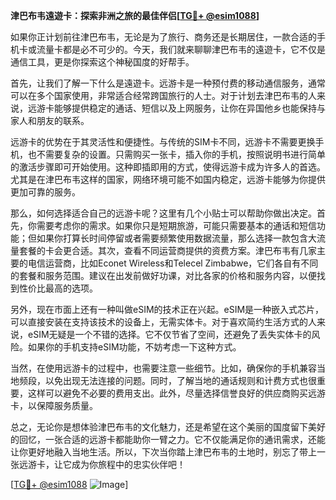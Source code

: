 **津巴布韦遠遊卡：探索非洲之旅的最佳伴侣[[TG💪+ @esim1088](https://t.me/s/esim1088)]**

如果你正计划前往津巴布韦，无论是为了旅行、商务还是长期居住，一款合适的手机卡或流量卡都是必不可少的。今天，我们就来聊聊津巴布韦的遠遊卡，它不仅是通信工具，更是你探索这个神秘国度的好帮手。

首先，让我们了解一下什么是遠遊卡。远游卡是一种预付费的移动通信服务，通常可以在多个国家使用，非常适合经常跨国旅行的人士。对于计划去津巴布韦的人来说，远游卡能够提供稳定的通话、短信以及上网服务，让你在异国他乡也能保持与家人和朋友的联系。

远游卡的优势在于其灵活性和便捷性。与传统的SIM卡不同，远游卡不需要更换手机，也不需要复杂的设置。只需购买一张卡，插入你的手机，按照说明书进行简单的激活步骤即可开始使用。这种即插即用的方式，使得远游卡成为许多人的首选。尤其是在津巴布韦这样的国家，网络环境可能不如国内稳定，远游卡能够为你提供更加可靠的服务。

那么，如何选择适合自己的远游卡呢？这里有几个小贴士可以帮助你做出决定。首先，你需要考虑你的需求。如果你只是短期旅游，可能只需要基本的通话和短信功能；但如果你打算长时间停留或者需要频繁使用数据流量，那么选择一款包含大流量套餐的卡会更合适。其次，查看不同运营商提供的资费方案。津巴布韦有几家主要的电信运营商，比如Econet Wireless和Telecel Zimbabwe，它们各自有不同的套餐和服务范围。建议在出发前做好功课，对比各家的价格和服务内容，以便找到性价比最高的选项。

另外，现在市面上还有一种叫做eSIM的技术正在兴起。eSIM是一种嵌入式芯片，可以直接安装在支持该技术的设备上，无需实体卡。对于喜欢简约生活方式的人来说，eSIM无疑是一个不错的选择。它不仅节省了空间，还避免了丢失实体卡的风险。如果你的手机支持eSIM功能，不妨考虑一下这种方式。

当然，在使用远游卡的过程中，也需要注意一些细节。比如，确保你的手机兼容当地频段，以免出现无法连接的问题。同时，了解当地的通话规则和计费方式也很重要，这样可以避免不必要的费用支出。此外，尽量选择信誉良好的供应商购买远游卡，以保障服务质量。

总之，无论你是想体验津巴布韦的文化魅力，还是希望在这个美丽的国度留下美好的回忆，一张合适的远游卡都能助你一臂之力。它不仅能满足你的通讯需求，还能让你更好地融入当地生活。所以，下次当你踏上津巴布韦的土地时，别忘了带上一张远游卡，让它成为你旅程中的忠实伙伴吧！

[[TG💪+ @esim1088](https://t.me/s/esim1088) ![Image](https://i.postimg.cc/4NQfJmqS/Snipaste-2025-05-13-00-14-12.png)]